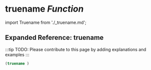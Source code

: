 # **truename** *Function*

import Truename from './_truename.md';

<Truename />

## Expanded Reference: truename

:::tip
TODO: Please contribute to this page by adding explanations and examples
:::

```lisp
(truename )
```
